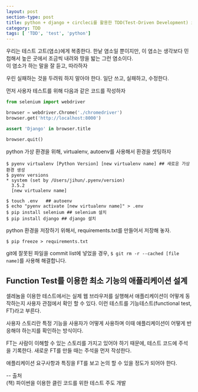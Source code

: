 ```yaml
---
layout: post
section-type: post
title: python + django + circleci를 활용한 TDD(Test-Driven Development) 요약 (1)
category: TDD
tags: [ 'TDD', 'test', 'python']
---
```


우리는 테스트 고트(염소)에게 복종한다. 한낱 염소일 뿐이지만, 이 염소는 생각보다 민첩해서 높은 곳에서 조금씩 내려와 땅을 밟는 그런 염소이다.  
이 염소가 하는 말을 잘 듣고, 따라하자

우린 실패하는 것을 두려워 하지 말아야 한다. 일단 쓰고, 실패하고, 수정한다.

먼저 사용자 테스트를 위해 다음과 같은 코드를 작성하자

``` python
from selenium import webdriver

browser = webdriver.Chrome('./chromedriver')
browser.get('http://localhost:8000')

assert 'Django' in browser.title

browser.quit()
```

python 가상 환경을 위해, virtualenv, autoenv를 사용해서 환경을 셋팅하자

``` text
$ pyenv virtualenv [Python Version] [new virtualenv name] ## 새로운 가상환경 생성
$ pyenv versions
* system (set by /Users/jihun/.pyenv/version)
  3.5.2
  [new virtualenv name]

$ touch .env   ## autoenv
$ echo "pyenv activate [new virtualenv name]" > .env
$ pip install selenium ## selenium 설치
$ pip install django ## django 설치

```

python 환경을 저장하기 위해서, requirements.txt를 만들어서 저장해 놓자.

``` text
$ pip freeze > requirements.txt
```

git에 잘못된 파일을 commit list에 넣었을 경우, ```$ git rm -r --cached [file name]```를 사용해 해결합니다.

## Function Test를 이용한 최소 기능의 애플리케이션 설계

셀레늄을 이용한 테스트에서는 실제 웹 브라우저를 실행해서 애플리케이션이 어떻게 동작하는지 사용자 관점에서 확인 할 수 있다. 이런 테스트를 기능테스트(functional test, FT)라고 부른다.

사용자 스토리란 특정 기능을 사용자가 어떻게 사용하며 이때 애플리케이션이 어떻게 반응해야 하는지를 확인하는 방식이다.

FT는 사람이 이해할 수 있는 스토리를 가지고 있어야 하기 때문에, 테스트 코드에 주석을 기록한다. 새로운 FT를 만들 때는 주석을 먼저 작성한다.

애플리케이션 요구사항과 특징을 FT를 보고 논의 할 수 있을 정도가 되어야 한다.




-- 출처 <br>
(책) 파이썬을 이용한 클린 코드를 위한 테스트 주도 개발
